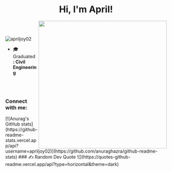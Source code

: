 <h1 align="center">Hi, I'm April!</h1>
<img align="right" src="https://user-images.githubusercontent.com/74038190/221352989-518609ab-b4d1-459e-929f-a08cd2bd9b3c.gif" width="400">
<br><br>
<p align="left"> <img src="https://komarev.com/ghpvc/?username=apriljoy02&label=Profile%20views&color=0e75b6&style=flat" alt="apriljoy02" /> </p>

- 🎓 Graduated **: Civil Engineering**

<br><br>
<h3 align="left">Connect with me:</h3>
[![Anurag's GitHub stats](https://github-readme-stats.vercel.app/api?username=apriljoy02)](https://github.com/anuraghazra/github-readme-stats)
### ✍️ Random Dev Quote
![](https://quotes-github-readme.vercel.app/api?type=horizontal&theme=dark)

